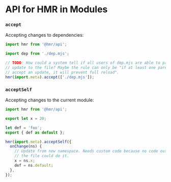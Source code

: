 # API for HMR in Modules

### `accept`

Accepting changes to dependencies:

```mjs
import hmr from '@hmr/api';

import dep from './dep.mjs';

// TODO: How could a system tell if all users of dep.mjs are able to process an
// update to the file? Maybe the rule can only be "if at least one parent can
// accept an update, it will prevent full reload".
hmr(import.meta).accept(['./dep.mjs']);
```

### `acceptSelf`

Accepting changes to the current module:

```mjs
import hmr from '@hmr/api';

export let x = 20;

let def = 'foo';
export { def as default };

hmr(import.meta).acceptSelf({
  onChange(ns) {
    // Update from new namespace. Needs custom code because no code outside of
    // the file could do it.
    x = ns.x;
    def = ns.default;
  },
});
```
